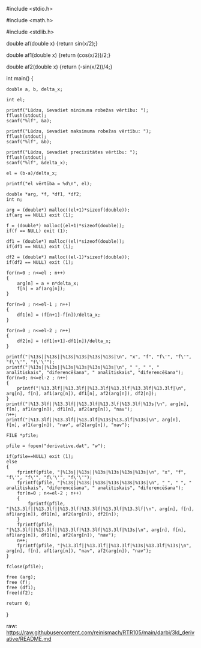 #include <stdio.h>

#include <math.h>

#include <stdlib.h>

double af(double x) {return sin(x/2);}

double af1(double x) {return (cos(x/2))/2;}

double af2(double x) {return (-sin(x/2))/4;}

int main()
{
    
    double a, b, delta_x;
    
    int el;

    printf("Lūdzu, ievadiet minimuma robežas vērtību: ");
    fflush(stdout);
    scanf("%lf", &a);

    printf("Lūdzu, ievadiet maksimuma robežas vērtību: ");
    fflush(stdout);
    scanf("%lf", &b);

    printf("Lūdzu, ievadiet precizitātes vērtību: ");
    fflush(stdout);
    scanf("%lf", &delta_x);

    el = (b-a)/delta_x;

    printf("el vērtība = %d\n", el);

    double *arg, *f, *df1, *df2;
    int n;

    arg = (double*) malloc((el+1)*sizeof(double));
    if(arg == NULL) exit (1);

    f = (double*) malloc((el+1)*sizeof(double));
    if(f == NULL) exit (1);

    df1 = (double*) malloc((el)*sizeof(double));
    if(df1 == NULL) exit (1);

    df2 = (double*) malloc((el-1)*sizeof(double));
    if(df2 == NULL) exit (1);

    for(n=0 ; n<=el ; n++)
    {
        arg[n] = a + n*delta_x;
        f[n] = af(arg[n]);
    }

    for(n=0 ; n<=el-1 ; n++)
    {
        df1[n] = (f[n+1]-f[n])/delta_x;
    }

    for(n=0 ; n<=el-2 ; n++)
    {
        df2[n] = (df1[n+1]-df1[n])/delta_x;
    }

    printf("|%13s||%13s||%13s|%13s|%13s|%13s|\n", "x", "f", "f\'", "f\'", "f\'\'", "f\'\'");
    printf("|%13s||%13s||%13s|%13s|%13s|%13s|\n", " ", " ", " analītiskais", "diferencēšana", " analītiskais", "diferencēšana");
    for(n=0; n<=el-2 ; n++)
    {
        printf("|%13.3lf||%13.3lf||%13.3lf|%13.3lf|%13.3lf|%13.3lf|\n", arg[n], f[n], af1(arg[n]), df1[n], af2(arg[n]), df2[n]);
    }
    printf("|%13.3lf||%13.3lf||%13.3lf|%13.3lf|%13.3lf|%13s|\n", arg[n], f[n], af1(arg[n]), df1[n], af2(arg[n]), "nav");
    n++;
    printf("|%13.3lf||%13.3lf||%13.3lf|%13s|%13.3lf|%13s|\n", arg[n], f[n], af1(arg[n]), "nav", af2(arg[n]), "nav");

    FILE *pfile;

    pfile = fopen("derivative.dat", "w");

    if(pfile==NULL) exit (1);
    else
    {
        fprintf(pfile, "|%13s||%13s||%13s|%13s|%13s|%13s|\n", "x", "f", "f\'", "f\'", "f\'\'", "f\'\'");
        fprintf(pfile, "|%13s||%13s||%13s|%13s|%13s|%13s|\n", " ", " ", " analītiskais", "diferencēšana", " analītiskais", "diferencēšana");
        for(n=0 ; n<=el-2 ; n++)
        {
            fprintf(pfile, "|%13.3lf||%13.3lf||%13.3lf|%13.3lf|%13.3lf|%13.3lf|\n", arg[n], f[n], af1(arg[n]), df1[n], af2(arg[n]), df2[n]);
        }
        fprintf(pfile, "|%13.3lf||%13.3lf||%13.3lf|%13.3lf|%13.3lf|%13s|\n", arg[n], f[n], af1(arg[n]), df1[n], af2(arg[n]), "nav");
        n++;
        fprintf(pfile, "|%13.3lf||%13.3lf||%13.3lf|%13s|%13.3lf|%13s|\n", arg[n], f[n], af1(arg[n]), "nav", af2(arg[n]), "nav");
    }

    fclose(pfile);

    free (arg);
    free (f);
    free (df1);
    free(df2);

    return 0;
}

raw: https://raw.githubusercontent.com/reinismach/RTR105/main/darbi/3ld_derivative/README.md
